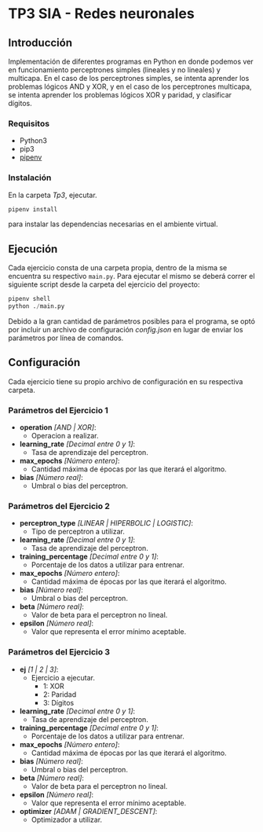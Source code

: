 # TP3 SIA - Redes neuronales

## Introducción

Implementación de diferentes programas en Python en donde podemos ver en funcionamiento perceptrones simples (lineales y no lineales) y multicapa. En el caso de los perceptrones simples, se intenta aprender los problemas lógicos AND y XOR, y en el caso de los perceptrones multicapa, se intenta aprender los problemas lógicos XOR y paridad, y clasificar dígitos.


### Requisitos

- Python3
- pip3
- [pipenv](https://pypi.org/project/pipenv/)

### Instalación

En la carpeta _Tp3_, ejecutar.

```sh
pipenv install
```

para instalar las dependencias necesarias en el ambiente virtual.

## Ejecución

Cada ejercicio consta de una carpeta propia, dentro de la misma se encuentra su respectivo `main.py`.
Para ejecutar el mismo se deberá correr el siguiente script desde la carpeta del ejercicio  del proyecto: 
```python
pipenv shell
python ./main.py 
```

Debido a la gran cantidad de parámetros posibles para el programa, se optó por incluir un archivo de configuración _config.json_ en lugar de enviar los parámetros por línea de comandos.

## Configuración

Cada ejercicio tiene su propio archivo de configuración en su respectiva carpeta.

### Parámetros del Ejercicio 1
- **operation** _[AND | XOR]_:
    - Operacion a realizar.
- **learning_rate** _[Decimal entre 0 y 1]_: 
    - Tasa de aprendizaje del perceptron.
- **max_epochs** _[Número entero]_: 
    - Cantidad máxima de épocas por las que iterará el algoritmo.
- **bias** _[Número real]_: 
    - Umbral o bias del perceptron.

### Parámetros del Ejercicio 2
- **perceptron_type** _[LINEAR | HIPERBOLIC | LOGISTIC]_:
    - Tipo de perceptron a utilizar.
- **learning_rate** _[Decimal entre 0 y 1]_: 
    - Tasa de aprendizaje del perceptron.
- **training_percentage** _[Decimal entre 0 y 1]_: 
    - Porcentaje de los datos a utilizar para entrenar.
- **max_epochs** _[Número entero]_: 
    - Cantidad máxima de épocas por las que iterará el algoritmo.
- **bias** _[Número real]_: 
    - Umbral o bias del perceptron.
- **beta** _[Número real]_:
    - Valor de beta para el perceptron no lineal.
- **epsilon** _[Número real]_:
    - Valor que representa el error mínimo aceptable.

### Parámetros del Ejercicio 3
- **ej** _[1 | 2 | 3]_:
    - Ejercicio a ejecutar.
        - 1: XOR
        - 2: Paridad
        - 3: Dígitos
- **learning_rate** _[Decimal entre 0 y 1]_: 
    - Tasa de aprendizaje del perceptron.
- **training_percentage** _[Decimal entre 0 y 1]_: 
    - Porcentaje de los datos a utilizar para entrenar.
- **max_epochs** _[Número entero]_: 
    - Cantidad máxima de épocas por las que iterará el algoritmo.
- **bias** _[Número real]_: 
    - Umbral o bias del perceptron.
- **beta** _[Número real]_:
    - Valor de beta para el perceptron no lineal.
- **epsilon** _[Número real]_:
    - Valor que representa el error mínimo aceptable.
- **optimizer** _[ADAM | GRADIENT\_DESCENT]_:
    - Optimizador a utilizar.

 
